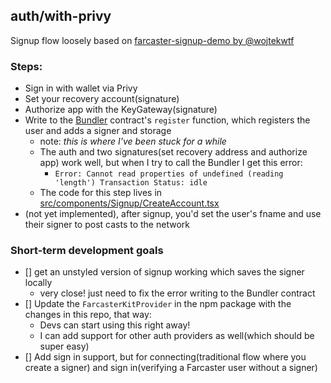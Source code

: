 ## auth/with-privy

Signup flow loosely based on [farcaster-signup-demo by @wojtekwtf](https://github.com/wojtekwtf/farcaster-signup-demo/tree/main)

### Steps:
- Sign in with wallet via Privy
- Set your recovery account(signature)
- Authorize app with the KeyGateway(signature)
- Write to the [Bundler](https://optimistic.etherscan.io/address/0x00000000fc04c910a0b5fea33b03e0447ad0b0aa) contract's `register` function, which registers the user and adds a signer and storage
    - note: *this is where I've been stuck for a while*
    - The auth and two signatures(set recovery address and authorize app) work well, but when I try to call the Bundler I get this error:
        - `Error: Cannot read properties of undefined (reading 'length')
Transaction Status: idle`
    - The code for this step lives in [src/components/Signup/CreateAccount.tsx](https://github.com/dylsteck/farcasterkit/blob/auth/examples/auth/with-privy/src/components/Signup/CreateAccount.tsx)
- (not yet implemented), after signup, you'd set the user's fname and use their signer to post casts to the network


### Short-term development goals
- [] get an unstyled version of signup working which saves the signer locally
    - very close! just need to fix the error writing to the Bundler contract
- [] Update the `FarcasterKitProvider` in the npm package with the changes in this repo, that way:
    - Devs can start using this right away!
    - I can add support for other auth providers as well(which should be super easy)
- [] Add sign in support, but for connecting(traditional flow where you create a signer) and sign in(verifying a Farcaster user without a signer)
